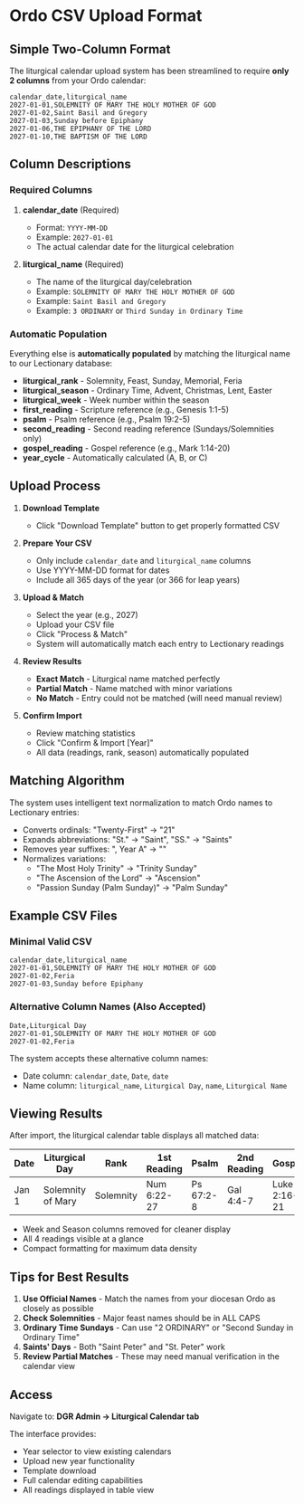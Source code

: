 # Ordo CSV Upload Format

## Simple Two-Column Format

The liturgical calendar upload system has been streamlined to require **only 2 columns** from your Ordo calendar:

```csv
calendar_date,liturgical_name
2027-01-01,SOLEMNITY OF MARY THE HOLY MOTHER OF GOD
2027-01-02,Saint Basil and Gregory
2027-01-03,Sunday before Epiphany
2027-01-06,THE EPIPHANY OF THE LORD
2027-01-10,THE BAPTISM OF THE LORD
```

## Column Descriptions

### Required Columns

1. **calendar_date** (Required)
   - Format: `YYYY-MM-DD`
   - Example: `2027-01-01`
   - The actual calendar date for the liturgical celebration

2. **liturgical_name** (Required)
   - The name of the liturgical day/celebration
   - Example: `SOLEMNITY OF MARY THE HOLY MOTHER OF GOD`
   - Example: `Saint Basil and Gregory`
   - Example: `3 ORDINARY` or `Third Sunday in Ordinary Time`

### Automatic Population

Everything else is **automatically populated** by matching the liturgical name to our Lectionary database:

- **liturgical_rank** - Solemnity, Feast, Sunday, Memorial, Feria
- **liturgical_season** - Ordinary Time, Advent, Christmas, Lent, Easter
- **liturgical_week** - Week number within the season
- **first_reading** - Scripture reference (e.g., Genesis 1:1-5)
- **psalm** - Psalm reference (e.g., Psalm 19:2-5)
- **second_reading** - Second reading reference (Sundays/Solemnities only)
- **gospel_reading** - Gospel reference (e.g., Mark 1:14-20)
- **year_cycle** - Automatically calculated (A, B, or C)

## Upload Process

1. **Download Template**
   - Click "Download Template" button to get properly formatted CSV

2. **Prepare Your CSV**
   - Only include `calendar_date` and `liturgical_name` columns
   - Use YYYY-MM-DD format for dates
   - Include all 365 days of the year (or 366 for leap years)

3. **Upload & Match**
   - Select the year (e.g., 2027)
   - Upload your CSV file
   - Click "Process & Match"
   - System will automatically match each entry to Lectionary readings

4. **Review Results**
   - **Exact Match** - Liturgical name matched perfectly
   - **Partial Match** - Name matched with minor variations
   - **No Match** - Entry could not be matched (will need manual review)

5. **Confirm Import**
   - Review matching statistics
   - Click "Confirm & Import [Year]"
   - All data (readings, rank, season) automatically populated

## Matching Algorithm

The system uses intelligent text normalization to match Ordo names to Lectionary entries:

- Converts ordinals: "Twenty-First" → "21"
- Expands abbreviations: "St." → "Saint", "SS." → "Saints"
- Removes year suffixes: ", Year A" → ""
- Normalizes variations:
  - "The Most Holy Trinity" → "Trinity Sunday"
  - "The Ascension of the Lord" → "Ascension"
  - "Passion Sunday (Palm Sunday)" → "Palm Sunday"

## Example CSV Files

### Minimal Valid CSV
```csv
calendar_date,liturgical_name
2027-01-01,SOLEMNITY OF MARY THE HOLY MOTHER OF GOD
2027-01-02,Feria
2027-01-03,Sunday before Epiphany
```

### Alternative Column Names (Also Accepted)
```csv
Date,Liturgical Day
2027-01-01,SOLEMNITY OF MARY THE HOLY MOTHER OF GOD
2027-01-02,Feria
```

The system accepts these alternative column names:
- Date column: `calendar_date`, `Date`, `date`
- Name column: `liturgical_name`, `Liturgical Day`, `name`, `Liturgical Name`

## Viewing Results

After import, the liturgical calendar table displays all matched data:

| Date | Liturgical Day | Rank | 1st Reading | Psalm | 2nd Reading | Gospel |
|------|---------------|------|-------------|-------|-------------|--------|
| Jan 1 | Solemnity of Mary | Solemnity | Num 6:22-27 | Ps 67:2-8 | Gal 4:4-7 | Luke 2:16-21 |

- Week and Season columns removed for cleaner display
- All 4 readings visible at a glance
- Compact formatting for maximum data density

## Tips for Best Results

1. **Use Official Names** - Match the names from your diocesan Ordo as closely as possible
2. **Check Solemnities** - Major feast names should be in ALL CAPS
3. **Ordinary Time Sundays** - Can use "2 ORDINARY" or "Second Sunday in Ordinary Time"
4. **Saints' Days** - Both "Saint Peter" and "St. Peter" work
5. **Review Partial Matches** - These may need manual verification in the calendar view

## Access

Navigate to: **DGR Admin → Liturgical Calendar tab**

The interface provides:
- Year selector to view existing calendars
- Upload new year functionality
- Template download
- Full calendar editing capabilities
- All readings displayed in table view

